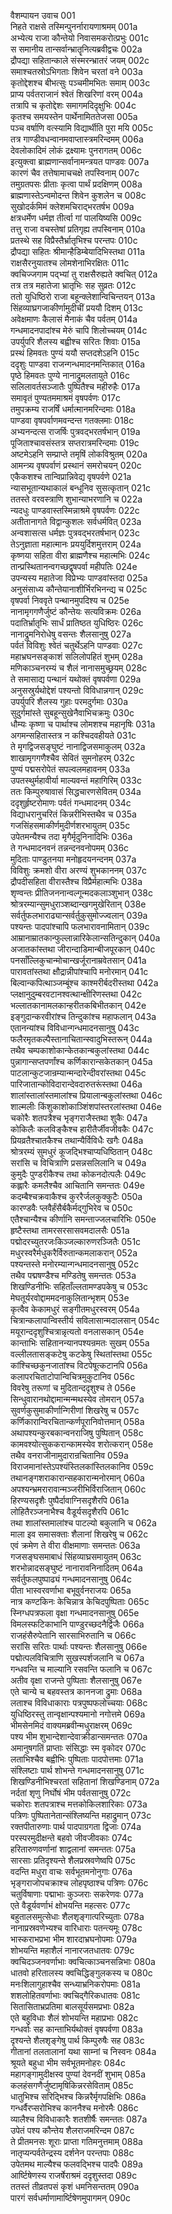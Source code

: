 वैशम्पायन उवाच	001  
निहते राक्षसे तस्मिन्पुनर्नारायणाश्रमम्	001a  
अभ्येत्य राजा कौन्तेयो निवासमकरोत्प्रभुः	001c  
स समानीय तान्सर्वान्भ्रातॄनित्यब्रवीद्वचः	002a  
द्रौपद्या सहितान्काले संस्मरन्भ्रातरं जयम्	002c  
समाश्चतस्रोऽभिगताः शिवेन चरतां वने	003a  
कृतोद्देशश्च बीभत्सुः पञ्चमीमभितः समाम्	003c  
प्राप्य पर्वतराजानं श्वेतं शिखरिणां वरम्	004a  
तत्रापि च कृतोद्देशः समागमदिदृक्षुभिः	004c  
कृतश्च समयस्तेन पार्थेनामिततेजसा	005a  
पञ्च वर्षाणि वत्स्यामि विद्यार्थीति पुरा मयि	005c  
तत्र गाण्डीवधन्वानमवाप्तास्त्रमरिन्दमम्	006a  
देवलोकादिमं लोकं द्रक्ष्यामः पुनरागतम्	006c  
इत्युक्त्वा ब्राह्मणान्सर्वानामन्त्रयत पाण्डवः	007a  
कारणं चैव तत्तेषामाचचक्षे तपस्विनाम्	007c  
तमुग्रतपसः प्रीताः कृत्वा पार्थं प्रदक्षिणम्	008a  
ब्राह्मणास्तेऽन्वमोदन्त शिवेन कुशलेन च	008c  
सुखोदर्कमिमं क्लेशमचिराद्भरतर्षभ	009a  
क्षत्रधर्मेण धर्मज्ञ तीर्त्वा गां पालयिष्यसि	009c  
तत्तु राजा वचस्तेषां प्रतिगृह्य तपस्विनाम्	010a  
प्रतस्थे सह विप्रैस्तैर्भ्रातृभिश्च परन्तपः	010c  
द्रौपद्या सहितः श्रीमान्हैडिम्बेयादिभिस्तथा	011a  
राक्षसैरनुयातश्च लोमशेनाभिरक्षितः	011c  
क्वचिज्जगाम पद्भ्यां तु राक्षसैरुह्यते क्वचित्	012a  
तत्र तत्र महातेजा भ्रातृभिः सह सुव्रतः	012c  
ततो युधिष्ठिरो राजा बहून्क्लेशान्विचिन्तयन्	013a  
सिंहव्याघ्रगजाकीर्णामुदीचीं प्रययौ दिशम्	013c  
अवेक्षमाणः कैलासं मैनाकं चैव पर्वतम्	014a  
गन्धमादनपादांश्च मेरुं चापि शिलोच्चयम्	014c  
उपर्युपरि शैलस्य बह्वीश्च सरितः शिवाः	015a  
प्रस्थं हिमवतः पुण्यं ययौ सप्तदशेऽहनि	015c  
ददृशुः पाण्डवा राजन्गन्धमादनमन्तिकात्	016a  
पृष्ठे हिमवतः पुण्ये नानाद्रुमलतायुते	016c  
सलिलावर्तसञ्जातैः पुष्पितैश्च महीरुहैः	017a  
समावृतं पुण्यतममाश्रमं वृषपर्वणः	017c  
तमुपक्रम्य राजर्षिं धर्मात्मानमरिन्दमाः	018a  
पाण्डवा वृषपर्वाणमवन्दन्त गतक्लमाः	018c  
अभ्यनन्दत्स राजर्षिः पुत्रवद्भरतर्षभान्	019a  
पूजिताश्चावसंस्तत्र सप्तरात्रमरिन्दमाः	019c  
अष्टमेऽहनि सम्प्राप्ते तमृषिं लोकविश्रुतम्	020a  
आमन्त्र्य वृषपर्वाणं प्रस्थानं समरोचयन्	020c  
एकैकशश्च तान्विप्रान्निवेद्य वृषपर्वणे	021a  
न्यासभूतान्यथाकालं बन्धूनिव सुसत्कृतान्	021c  
ततस्ते वरवस्त्राणि शुभान्याभरणानि च	022a  
न्यदधुः पाण्डवास्तस्मिन्नाश्रमे वृषपर्वणः	022c  
अतीतानागते विद्वान्कुशलः सर्वधर्मवित्	023a  
अन्वशासत्स धर्मज्ञः पुत्रवद्भरतर्षभान्	023c  
तेऽनुज्ञाता महात्मानः प्रययुर्दिशमुत्तराम्	024a  
कृष्णया सहिता वीरा ब्राह्मणैश्च महात्मभिः	024c  
तान्प्रस्थितानन्वगच्छद्वृषपर्वा महीपतिः	024e  
उपन्यस्य महातेजा विप्रेभ्यः पाण्डवांस्तदा	025a  
अनुसंसाध्य कौन्तेयानाशीर्भिरभिनन्द्य च	025c  
वृषपर्वा निववृते पन्थानमुपदिश्य च	025e  
नानामृगगणैर्जुष्टं कौन्तेयः सत्यविक्रमः	026a  
पदातिर्भ्रातृभिः सार्धं प्रातिष्ठत युधिष्ठिरः	026c  
नानाद्रुमनिरोधेषु वसन्तः शैलसानुषु	027a  
पर्वतं विविशुः श्वेतं चतुर्थेऽहनि पाण्डवाः	027c  
महाभ्रघनसङ्काशं सलिलोपहितं शुभम्	028a  
मणिकाञ्चनरम्यं च शैलं नानासमुच्छ्रयम्	028c  
ते समासाद्य पन्थानं यथोक्तं वृषपर्वणा	029a  
अनुसस्रुर्यथोद्देशं पश्यन्तो विविधान्नगान्	029c  
उपर्युपरि शैलस्य गुहाः परमदुर्गमाः	030a  
सुदुर्गमांस्ते सुबहून्सुखेनैवाभिचक्रमुः	030c  
धौम्यः कृष्णा च पार्थाश्च लोमशश्च महानृषिः	031a  
अगमन्सहितास्तत्र न कश्चिदवहीयते	031c  
ते मृगद्विजसङ्घुष्टं नानाद्विजसमाकुलम्	032a  
शाखामृगगणैश्चैव सेवितं सुमनोहरम्	032c  
पुण्यं पद्मसरोपेतं सपल्वलमहावनम्	033a  
उपतस्थुर्महावीर्या माल्यवन्तं महागिरिम्	033c  
ततः किम्पुरुषावासं सिद्धचारणसेवितम्	034a  
ददृशुर्हृष्टरोमाणः पर्वतं गन्धमादनम्	034c  
विद्याधरानुचरितं किन्नरीभिस्तथैव च	035a  
गजसिंहसमाकीर्णमुदीर्णशरभायुतम्	035c  
उपेतमन्यैश्च तदा मृगैर्मृदुनिनादिभिः	036a  
ते गन्धमादनवनं तन्नन्दनवनोपमम्	036c  
मुदिताः पाण्डुतनया मनोहृदयनन्दनम्	037a  
विविशुः क्रमशो वीरा अरण्यं शुभकाननम्	037c  
द्रौपदीसहिता वीरास्तैश्च विप्रैर्महात्मभिः	038a  
शृण्वन्तः प्रीतिजननान्वल्गून्मदकलाञ्शुभान्	038c  
श्रोत्ररम्यान्सुमधुराञ्शब्दान्खगमुखेरितान्	038e  
सर्वर्तुफलभाराढ्यान्सर्वर्तुकुसुमोज्ज्वलान्	039a  
पश्यन्तः पादपांश्चापि फलभारावनामितान्	039c  
आम्रानाम्रातकान्फुल्लान्नारिकेलान्सतिन्दुकान्	040a  
अजातकांस्तथा जीरान्दाडिमान्बीजपूरकान्	040c  
पनसाँल्लिकुचान्मोचान्खर्जूरानाम्रवेतसान्	041a  
पारावतांस्तथा क्षौद्रान्नीपांश्चापि मनोरमान्	041c  
बिल्वान्कपित्थाञ्जम्बूंश्च काश्मरीर्बदरीस्तथा	042a  
प्लक्षानुदुम्बरवटानश्वत्थान्क्षीरिणस्तथा	042c  
भल्लातकानामलकान्हरीतकबिभीतकान्	042e  
इङ्गुदान्करवीरांश्च तिन्दुकांश्च महाफलान्	043a  
एतानन्यांश्च विविधान्गन्धमादनसानुषु	043c  
फलैरमृतकल्पैस्तानाचितान्स्वादुभिस्तरून्	044a  
तथैव चम्पकाशोकान्केतकान्बकुलांस्तथा	044c  
पुन्नागान्सप्तपर्णांश्च कर्णिकारान्सकेतकान्	045a  
पाटलान्कुटजान्रम्यान्मन्दारेन्दीवरांस्तथा	045c  
पारिजातान्कोविदारान्देवदारुतरूंस्तथा	046a  
शालांस्तालांस्तमालांश्च प्रियालान्बकुलांस्तथा	046c  
शाल्मलीः किंशुकाशोकाञ्शिंशपांस्तरलांस्तथा	046e  
चकोरैः शतपत्रैश्च भृङ्गराजैस्तथा शुकैः	047a  
कोकिलैः कलविङ्कैश्च हारीतैर्जीवजीवकैः	047c  
प्रियव्रतैश्चातकैश्च तथान्यैर्विविधैः खगैः	048a  
श्रोत्ररम्यं सुमधुरं कूजद्भिश्चाप्यधिष्ठितान्	048c  
सरांसि च विचित्राणि प्रसन्नसलिलानि च	049a  
कुमुदैः पुण्डरीकैश्च तथा कोकनदोत्पलैः	049c  
कह्लारैः कमलैश्चैव आचितानि समन्ततः	049e  
कदम्बैश्चक्रवाकैश्च कुररैर्जलकुक्कुटैः	050a  
कारण्डवैः प्लवैर्हंसैर्बकैर्मद्गुभिरेव च	050c  
एतैश्चान्यैश्च कीर्णानि समन्ताज्जलचारिभिः	050e  
हृष्टैस्तथा तामरसरसासवमदालसैः	051a  
पद्मोदरच्युतरजःकिञ्जल्कारुणरञ्जितैः	051c  
मधुरस्वरैर्मधुकरैर्विरुतान्कमलाकरान्	052a  
पश्यन्तस्ते मनोरम्यान्गन्धमादनसानुषु	052c  
तथैव पद्मषण्डैश्च मण्डितेषु समन्ततः	053a  
शिखण्डिनीभिः सहिताँल्लतामण्डपकेषु च	053c  
मेघतूर्यरवोद्दाममदनाकुलितान्भृशम्	053e  
कृत्वैव केकामधुरं सङ्गीतमधुरस्वरम्	054a  
चित्रान्कलापान्विस्तीर्य सविलासान्मदालसान्	054c  
मयूरान्ददृशुश्चित्रान्नृत्यतो वनलासकान्	054e  
कान्ताभिः सहितानन्यानपश्यन्रमतः सुखम्	055a  
वल्लीलतासङ्कटेषु कटकेषु स्थितांस्तथा	055c  
कांश्चिच्छकुनजातांश्च विटपेषूत्कटानपि	056a  
कलापरचिताटोपान्विचित्रमुकुटानिव	056c  
विवरेषु तरूणां च मुदितान्ददृशुश्च ते	056e  
सिन्धुवारानथोद्दामान्मन्मथस्येव तोमरान्	057a  
सुवर्णकुसुमाकीर्णान्गिरीणां शिखरेषु च	057c  
कर्णिकारान्विरचितान्कर्णपूरानिवोत्तमान्	058a  
अथापश्यन्कुरबकान्वनराजिषु पुष्पितान्	058c  
कामवश्योत्सुककरान्कामस्येव शरोत्करान्	058e  
तथैव वनराजीनामुदारान्रचितानिव	059a  
विराजमानांस्तेऽपश्यंस्तिलकांस्तिलकानिव	059c  
तथानङ्गशराकारान्सहकारान्मनोरमान्	060a  
अपश्यन्भ्रमरारावान्मञ्जरीभिर्विराजितान्	060c  
हिरण्यसदृशैः पुष्पैर्दावाग्निसदृशैरपि	061a  
लोहितैरञ्जनाभैश्च वैडूर्यसदृशैरपि	061c  
तथा शालांस्तमालांश्च पाटल्यो बकुलानि च	062a  
माला इव समासक्ताः शैलानां शिखरेषु च	062c  
एवं क्रमेण ते वीरा वीक्षमाणाः समन्ततः	063a  
गजसङ्घसमाबाधं सिंहव्याघ्रसमायुतम्	063c  
शरभोन्नादसङ्घुष्टं नानारावनिनादितम्	064a  
सर्वर्तुफलपुष्पाढ्यं गन्धमादनसानुषु	064c  
पीता भास्वरवर्णाभा बभूवुर्वनराजयः	065a  
नात्र कण्टकिनः केचिन्नात्र केचिदपुष्पिताः	065c  
स्निग्धपत्रफला वृक्षा गन्धमादनसानुषु	065e  
विमलस्फटिकाभानि पाण्डुरच्छदनैर्द्विजैः	066a  
राजहंसैरुपेतानि सारसाभिरुतानि च	066c  
सरांसि सरितः पार्थाः पश्यन्तः शैलसानुषु	066e  
पद्मोत्पलविचित्राणि सुखस्पर्शजलानि च	067a  
गन्धवन्ति च माल्यानि रसवन्ति फलानि च	067c  
अतीव वृक्षा राजन्ते पुष्पिताः शैलसानुषु	067e  
एते चान्ये च बहवस्तत्र काननजा द्रुमाः	068a  
लताश्च विविधाकाराः पत्रपुष्पफलोच्चयाः	068c  
युधिष्ठिरस्तु तान्वृक्षान्पश्यमानो नगोत्तमे	069a  
भीमसेनमिदं वाक्यमब्रवीन्मधुराक्षरम्	069c  
पश्य भीम शुभान्देशान्देवाक्रीडान्समन्ततः	070a  
अमानुषगतिं प्राप्ताः संसिद्धाः स्म वृकोदर	070c  
लताभिश्चैव बह्वीभिः पुष्पिताः पादपोत्तमाः	071a  
संश्लिष्टाः पार्थ शोभन्ते गन्धमादनसानुषु	071c  
शिखण्डिनीभिश्चरतां सहितानां शिखण्डिनाम्	072a  
नर्दतां शृणु निर्घोषं भीम पर्वतसानुषु	072c  
चकोराः शतपत्राश्च मत्तकोकिलशारिकाः	073a  
पत्रिणः पुष्पितानेतान्संश्लिष्यन्ति महाद्रुमान्	073c  
रक्तपीतारुणाः पार्थ पादपाग्रगता द्विजाः	074a  
परस्परमुदीक्षन्ते बहवो जीवजीवकाः	074c  
हरितारुणवर्णानां शाद्वलानां समन्ततः	075a  
सारसाः प्रतिदृश्यन्ते शैलप्रस्रवणेष्वपि	075c  
वदन्ति मधुरा वाचः सर्वभूतमनोनुगाः	076a  
भृङ्गराजोपचक्राश्च लोहपृष्ठाश्च पत्रिणः	076c  
चतुर्विषाणाः पद्माभाः कुञ्जराः सकरेणवः	077a  
एते वैडूर्यवर्णाभं क्षोभयन्ति महत्सरः	077c  
बहुतालसमुत्सेधाः शैलशृङ्गात्परिच्युताः	078a  
नानाप्रस्रवणेभ्यश्च वारिधाराः पतन्त्यमूः	078c  
भास्कराभप्रभा भीम शारदाभ्रघनोपमाः	079a  
शोभयन्ति महाशैलं नानारजतधातवः	079c  
क्वचिदञ्जनवर्णाभाः क्वचित्काञ्चनसन्निभाः	080a  
धातवो हरितालस्य क्वचिद्धिङ्गुलकस्य च	080c  
मनःशिलागुहाश्चैव सन्ध्याभ्रनिकरोपमाः	081a  
शशलोहितवर्णाभाः क्वचिद्गैरिकधातवः	081c  
सितासिताभ्रप्रतिमा बालसूर्यसमप्रभाः	082a  
एते बहुविधाः शैलं शोभयन्ति महाप्रभाः	082c  
गन्धर्वाः सह कान्ताभिर्यथोक्तं वृषपर्वणा	083a  
दृश्यन्ते शैलशृङ्गेषु पार्थ किम्पुरुषैः सह	083c  
गीतानां तलतालानां यथा साम्नां च निस्वनः	084a  
श्रूयते बहुधा भीम सर्वभूतमनोहरः	084c  
महागङ्गामुदीक्षस्व पुण्यां देवनदीं शुभाम्	085a  
कलहंसगणैर्जुष्टामृषिकिन्नरसेविताम्	085c  
धातुभिश्च सरिद्भिश्च किन्नरैर्मृगपक्षिभिः	086a  
गन्धर्वैरप्सरोभिश्च काननैश्च मनोरमैः	086c  
व्यालैश्च विविधाकारैः शतशीर्षैः समन्ततः	087a  
उपेतं पश्य कौन्तेय शैलराजमरिन्दम	087c  
ते प्रीतमनसः शूराः प्राप्ता गतिमनुत्तमाम्	088a  
नातृप्यन्पर्वतेन्द्रस्य दर्शनेन परन्तपाः	088c  
उपेतमथ माल्यैश्च फलवद्भिश्च पादपैः	089a  
आर्ष्टिषेणस्य राजर्षेराश्रमं ददृशुस्तदा	089c  
ततस्तं तीव्रतपसं कृशं धमनिसन्ततम्	090a  
पारगं सर्वधर्माणामार्ष्टिषेणमुपागमन्	090c  
